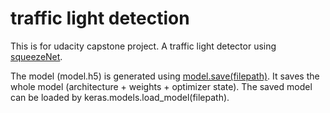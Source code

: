 # traffic light detection
This is for udacity capstone project. A traffic light detector using [squeezeNet](https://arxiv.org/abs/1602.07360).

The model (model.h5) is generated using [model.save(filepath)](https://keras.io/getting-started/faq/#how-can-i-save-a-keras-model). It saves the whole model (architecture + weights + optimizer state). The saved model can be loaded by keras.models.load_model(filepath).

